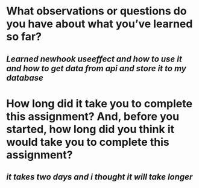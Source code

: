 # What observations or questions do you have about what you’ve learned so far?

## *Learned newhook useeffect and how to use it and how to get data from api and store it to my database* 

# How long did it take you to complete this assignment? And, before you started, how long did you think it would take you to complete this assignment?

## *it takes two days and i thought it will take longer*

